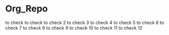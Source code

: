 # Org_Repo
to check 
to check 
to check 2
to check 3
to check 4
to check 5
to check 6
to check 7
to check 8
to check 9
to check 10
to check 11
to check 12
